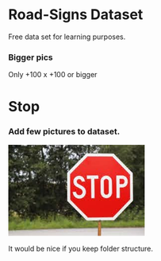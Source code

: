 # Road-Signs Dataset
Free data set for learning purposes. 
### Bigger pics
Only +100 x +100 or bigger

# Stop
### Add few pictures to dataset.
![Picture](stop.png)


It would be nice if you keep folder structure.
